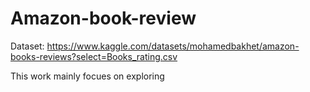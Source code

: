 # Amazon-book-review

Dataset: https://www.kaggle.com/datasets/mohamedbakhet/amazon-books-reviews?select=Books_rating.csv

This work mainly focues on exploring 
